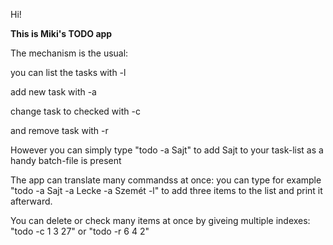 Hi!

**This is Miki's TODO app**

The mechanism is the usual: 

you can list the tasks with -l

add new task with -a <task>

change task to checked with -c <index>

and remove task with -r <index>

However you can simply type "todo -a Sajt" to add Sajt to your task-list as a handy batch-file is present

The app can translate many commandss at once: you can type for example "todo -a Sajt -a Lecke -a Szemét -l" to add
three items to the list and print it afterward.

You can delete or check many items at once by giveing multiple indexes: "todo -c 1 3 27" or "todo -r 6 4 2"
